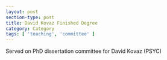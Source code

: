 ```yaml
---
layout: post
section-type: post
title: David Kovaz Finished Degree
category: Category
tags: [ 'teaching', 'committee' ]
---
```

Served on PhD dissertation committee for David Kovaz (PSYC)

